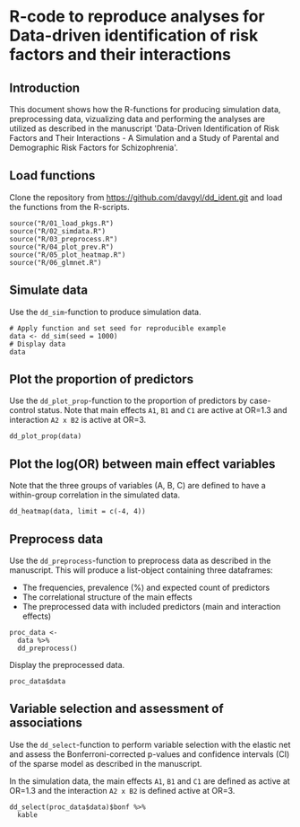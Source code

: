 # R-code to reproduce analyses for Data-driven identification of risk factors and their interactions

## Introduction
This document shows how the R-functions for producing simulation data, preprocessing data, vizualizing data and performing the analyses are utilized as described in the manuscript 'Data-Driven Identification of Risk Factors and Their Interactions - A Simulation and a Study of Parental and Demographic Risk Factors for Schizophrenia'.  

## Load functions

Clone the repository from <https://github.com/davgyl/dd_ident.git> and load the functions from the R-scripts.  

```{r chunk_01}
source("R/01_load_pkgs.R")
source("R/02_simdata.R")
source("R/03_preprocess.R")
source("R/04_plot_prev.R")
source("R/05_plot_heatmap.R")
source("R/06_glmnet.R")

```

## Simulate data

Use the `dd_sim`-function to produce simulation data.

```{r chunk_02}
# Apply function and set seed for reproducible example
data <- dd_sim(seed = 1000)
# Display data
data
```


## Plot the proportion of predictors

Use the `dd_plot_prop`-function to the proportion of predictors by case-control status. Note that main effects `A1`, `B1` and `C1` are active at OR=1.3 and interaction `A2 x B2` is active at OR=3.  

```{r chunk_03, fig.height=7}
dd_plot_prop(data)
```


## Plot the log(OR) between main effect variables  
Note that the three groups of variables (A, B, C) are defined to have a within-group correlation in the simulated data.  
```{r chunk_04}
dd_heatmap(data, limit = c(-4, 4))
```




## Preprocess data

Use the `dd_preprocess`-function to preprocess data as described in the manuscript.  This will produce a list-object containing three dataframes:  
- The frequencies, prevalence (%) and expected count of predictors  
- The correlational structure of the main effects  
- The preprocessed data with included predictors (main and interaction effects)  

```{r chunk_05}
proc_data <- 
  data %>% 
  dd_preprocess()
```


Display the preprocessed data.  

```{r chunk_08}
proc_data$data
```


## Variable selection and assessment of associations  

Use the `dd_select`-function to perform variable selection with the elastic net and assess the Bonferroni-corrected p-values and confidence intervals (CI) of the sparse model as described in the manuscript. 
  
In the simulation data, the main effects `A1`, `B1` and `C1` are defined as active at OR=1.3 and the interaction `A2 x B2` is defined active at OR=3.  

```{r chunk_09}
dd_select(proc_data$data)$bonf %>% 
  kable
```
